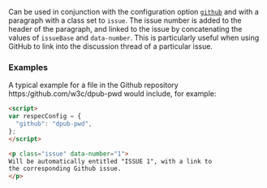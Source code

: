 Can be used in conjunction with the configuration option [`github`](github) and with a paragraph with a class set to `issue`. The issue number is added to the header of the paragraph, and linked to the issue by concatenating the values of `issueBase` and `data-number`. This is particularly useful when using GitHub to link into the discussion thread of a particular issue. 

### Examples

A typical example for a file in the Github repository https:/github.com/w3c/dpub-pwd would include, for example:

```HTML
<script>
var respecConfig = {
  "github": "dpub-pwd",
};
</script>

<p class="issue" data-number="1">
Will be automatically entitled "ISSUE 1", with a link to
the corresponding Github issue.
</p>
``` 